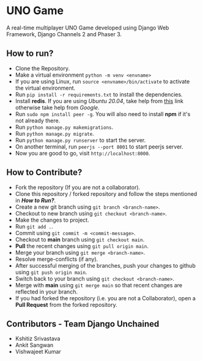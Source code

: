# UNO Game
A real-time multiplayer UNO Game developed using Django Web Framework, Django Channels 2 and Phaser 3.
## How to run?
* Clone the Repository.
* Make a virtual environment `python -m venv <envname>`
* If you are using Linux, run `source <envname>/bin/activate` to activate the virtual environment.
* Run `pip install -r requirements.txt` to install the dependencies.
* Install **redis**. If you are using *Ubuntu 20.04*, take help from <a href="https://www.digitalocean.com/community/tutorials/how-to-install-and-secure-redis-on-ubuntu-20-04">this</a> link otherwise take help from *Google*.
* Run `sudo npm install peer -g`. You will also need to install **npm** if it's not already there.
* Run `python manage.py makemigrations`.
* Run `python manage.py migrate`.
* Run `python manage.py runserver` to start the server.
* On another terminal, run `peerjs --port 8001` to start peerjs server.
* Now you are good to go, visit `http://localhost:8000`.

## How to Contribute?
* Fork the repository (If you are not a collaborator).
* Clone this repository / forked repository and follow the steps mentioned in **_How to Run?_**.
* Create a new git branch using `git branch <branch-name>`.
* Checkout to new branch using `git checkout <branch-name>`.
* Make the changes to project.
* Run `git add .`.
* Commit using `git commit -m <commit-message>`.
* Checkout to **main** branch using `git checkout main`.
* **Pull** the recent changes using `git pull origin main`.
* Merge your branch using `git merge <branch-name>`.
* Resolve merge-conflicts (if any).
* After successful merging of the branches, push your changes to github using `git push origin main`.
* Switch back to your branch using `git checkout <branch-name>`.
* Merge with **main** using `git merge main` so that recent changes are reflected in your branch.
* If you had forked the repository (i.e. you are not a Collaborator), open a **Pull Request** from the forked repository.

## Contributors - Team Django Unchained
* Kshitiz Srivastava
* Ankit Sangwan
* Vishwajeet Kumar
